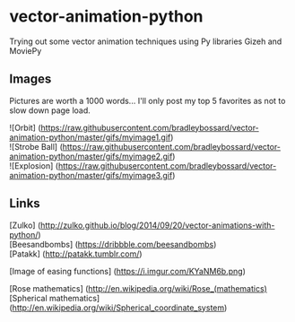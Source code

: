 vector-animation-python
=======================

Trying out some vector animation techniques using Py libraries Gizeh and MoviePy

Images
------
Pictures are worth a 1000 words... I'll only post my top 5 favorites as not to slow down page load.

![Orbit] (https://raw.githubusercontent.com/bradleybossard/vector-animation-python/master/gifs/myimage1.gif)
<br />
![Strobe Ball] (https://raw.githubusercontent.com/bradleybossard/vector-animation-python/master/gifs/myimage2.gif)
<br />
![Explosion] (https://raw.githubusercontent.com/bradleybossard/vector-animation-python/master/gifs/myimage3.gif)
<br />

Links
-----
[Zulko] (http://zulko.github.io/blog/2014/09/20/vector-animations-with-python/)<br>
[Beesandbombs] (https://dribbble.com/beesandbombs)<br>
[Patakk] (http://patakk.tumblr.com/)<br>

[Image of easing functions] (https://i.imgur.com/KYaNM6b.png)

[Rose mathematics] (http://en.wikipedia.org/wiki/Rose_(mathematics)
[Spherical mathematics] (http://en.wikipedia.org/wiki/Spherical_coordinate_system)
